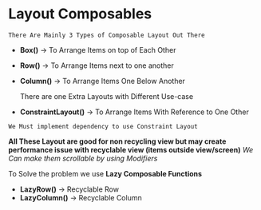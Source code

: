 # Layout Composables

    There Are Mainly 3 Types of Composable Layout Out There

- **Box()** -> To Arrange Items on top of Each Other
- **Row()** -> To Arrange Items next to one another
- **Column()** -> To Arrange Items One Below Another

  There are one Extra Layouts with Different Use-case
- **ConstraintLayout()** -> To Arrange Items With Reference to One Other

` We Must implement dependency to use Constraint Layout `

**All These Layout are good for non recycling view but may create performance issue with recyclable
view (items outside view/screen)**
*We Can make them scrollable by using Modifiers*

To Solve the problem we use **Lazy Composable Functions**

- **LazyRow()** -> Recyclable Row
- **LazyColumn()** -> Recyclable Column